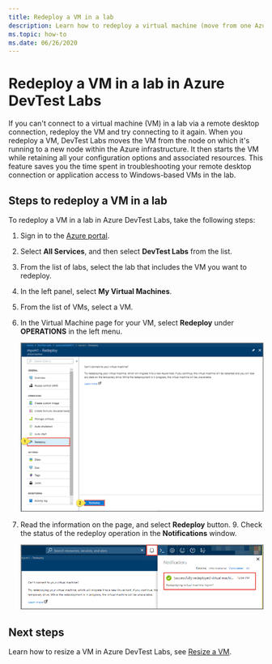 ```yaml
---
title: Redeploy a VM in a lab
description: Learn how to redeploy a virtual machine (move from one Azure node to another) in Azure DevTest Labs. 
ms.topic: how-to
ms.date: 06/26/2020
---
```


# Redeploy a VM in a lab in Azure DevTest Labs
If you can't connect to a virtual machine (VM) in a lab via a remote desktop connection, redeploy the VM and try connecting to it again. When you redeploy a VM, DevTest Labs moves the VM from the node on which it's running to a new node within the Azure infrastructure. It then starts the VM while retaining all your configuration options and associated resources. This feature saves you the time spent in troubleshooting your remote desktop connection or application access to Windows-based VMs in the lab. 

## Steps to redeploy a VM in a lab 
To redeploy a VM in a lab in Azure DevTest Labs, take the following steps: 

1. Sign in to the [Azure portal](https://portal.azure.com).
2. Select **All Services**, and then select **DevTest Labs** from the list.
3. From the list of labs, select the lab that includes the VM  you want to redeploy.  
4. In the left panel, select **My Virtual Machines**. 
5. From the list of VMs, select a VM.
6. In the Virtual Machine page for your VM, select **Redeploy** under **OPERATIONS** in the left menu.

    ![Screen capture shows the Virtual Machine page with Redeploy selected.](media/devtest-lab-redeploy-vm/redeploy.png)
7. Read the information on the page, and select **Redeploy** button. 9. Check the status of the redeploy operation in the **Notifications** window.

    ![Redeploy status](media/devtest-lab-redeploy-vm/redeploy-status.png)

## Next steps
Learn how to resize a VM in Azure DevTest Labs, see [Resize a VM](devtest-lab-resize-vm.md).
